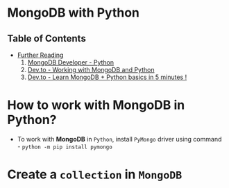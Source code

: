# MongoDB with Python

## Table of Contents
- [Further Reading]()
    1. [MongoDB Developer - Python](https://www.mongodb.com/developer/languages/python/)
    2. [Dev.to - Working with MongoDB and Python](https://dev.to/dev0928/working-with-mongodb-and-python-1e2i)
    3. [Dev.to - Learn MongoDB + Python basics in 5 minutes !](https://dev.to/siddheshshankar/learn-mongodb-python-basics-in-10-minutes-8ld)

# How to work with MongoDB in Python?
* To work with __MongoDB__ in `Python`, install `PyMongo` driver using command - `python -m pip install pymongo`

# Create a `collection` in `MongoDB`